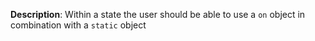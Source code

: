 __Description__: Within a state the user should be able to use a `on` object in combination with a `static` object
